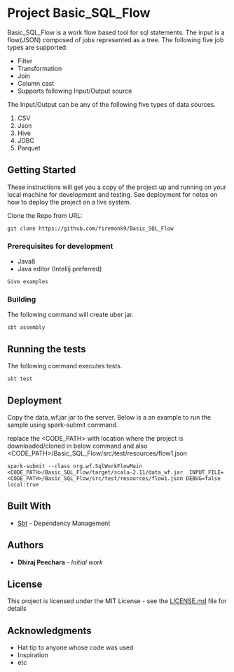 # Project Basic_SQL_Flow

Basic_SQL_Flow is a work flow based tool for sql statements. The input is a flow(JSON) composed of jobs represented as a tree. The following five job types are supported.
* Filter
* Transformation
* Join
* Column cast
* Supports following Input/Output source 

The Input/Output can be any of the following five types of data sources.
1. CSV
2. Json 
3. Hive 
4. JDBC 
5. Parquet


## Getting Started

These instructions will get you a copy of the project up and running on your local machine for development and testing. See deployment for notes on how to deploy the project on a live system.

Clone the Repo from URL: 

```git clone https://github.com/firemonk9/Basic_SQL_Flow```

### Prerequisites for development


* Java8
* Java editor (Intellij preferred)

```
Give examples
```

### Building

The following command will create uber jar.
```
sbt assembly
```

## Running the tests

The following command executes tests. 
```
sbt test
```

## Deployment

Copy the data_wf.jar jar to the server. Below is a an example to run the sample using spark-submit command.

replace the <CODE_PATH> with location where the project is downloaded/cloned in below command and also <CODE_PATH>/Basic_SQL_Flow/src/test/resources/flow1.json

```
spark-submit --class org.wf.SqlWorkFlowMain <CODE_PATH>/Basic_SQL_Flow/target/scala-2.11/data_wf.jar  INPUT_FILE=<CODE_PATH>/Basic_SQL_Flow/src/test/resources/flow1.json DEBUG=false local:true
```

## Built With

* [Sbt](https://www.scala-sbt.org) - Dependency Management

## Authors

* **Dhiraj Peechara** - *Initial work* 


## License

This project is licensed under the MIT License - see the [LICENSE.md](LICENSE.md) file for details

## Acknowledgments

* Hat tip to anyone whose code was used
* Inspiration
* etc
